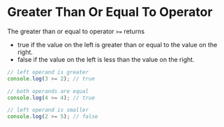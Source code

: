 # Greater Than Or Equal To Operator

The greater than or equal to operator `>=` returns

- true if the value on the left is greater than or equal to the value on the right.
- false if the value on the left is less than the value on the right.

```js
// left operand is greater
console.log(3 >= 2); // true

// both operands are equal
console.log(4 >= 4); // true

// left operand is smaller
console.log(2 >= 5); // false
```
